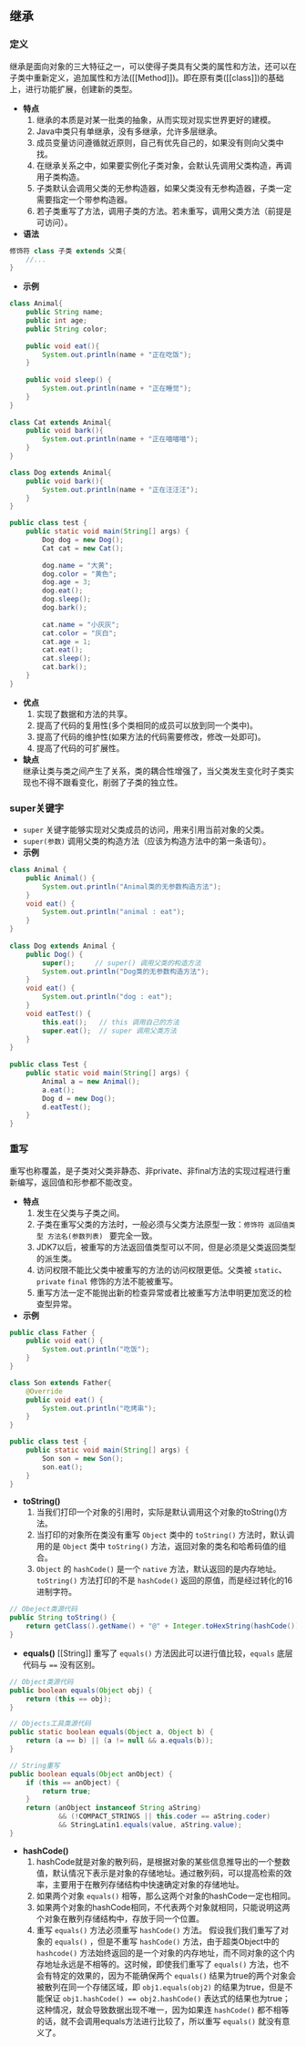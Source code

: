 ## 继承
### 定义
继承是面向对象的三大特征之一，可以使得子类具有父类的属性和方法，还可以在子类中重新定义，追加属性和方法([[Method]])。即在原有类([[class]])的基础上，进行功能扩展，创建新的类型。
- **特点**  
	1. 继承的本质是对某一批类的抽象，从而实现对现实世界更好的建模。
	2. Java中类只有单继承，没有多继承，允许多层继承。
	3. 成员变量访问遵循就近原则，自己有优先自己的，如果没有则向父类中找。
	4. 在继承关系之中，如果要实例化子类对象，会默认先调用父类构造，再调用子类构造。
	5. 子类默认会调用父类的无参构造器，如果父类没有无参构造器，子类一定需要指定一个带参构造器。
	6. 若子类重写了方法，调用子类的方法。若未重写，调用父类方法（前提是可访问）。
- **语法**
```java
修饰符 class 子类 extends 父类{
    //...
}
```
- **示例** 
```java
class Animal{
    public String name;
    public int age;
    public String color;
    
    public void eat(){
        System.out.println(name + "正在吃饭");
    }
    
    public void sleep() {
        System.out.println(name + "正在睡觉");
    }
}
 
class Cat extends Animal{
    public void bark(){
        System.out.println(name + "正在喵喵喵");
    }
}

class Dog extends Animal{
    public void bark(){
        System.out.println(name + "正在汪汪汪");
    }
}

public class test {
    public static void main(String[] args) {
        Dog dog = new Dog();
        Cat cat = new Cat();
        
        dog.name = "大黄";
        dog.color = "黄色";
        dog.age = 3;
        dog.eat();
        dog.sleep();
        dog.bark();
        
        cat.name = "小灰灰";
        cat.color = "灰白";
        cat.age = 1;
        cat.eat();
        cat.sleep();
        cat.bark();
    }
}
```
- **优点**  
	1. 实现了数据和方法的共享。
	2. 提高了代码的复用性(多个类相同的成员可以放到同一个类中)。
	3. 提高了代码的维护性(如果方法的代码需要修改，修改一处即可)。
	4. 提高了代码的可扩展性。
- **缺点**  
	继承让类与类之间产生了关系，类的耦合性增强了，当父类发生变化时子类实现也不得不跟看变化，削弱了子类的独立性。
### super关键字
- `super` 关键字能够实现对父类成员的访问，用来引用当前对象的父类。
- `super(参数)` 调用父类的构造方法（应该为构造方法中的第一条语句）。
- **示例**
```java
class Animal {
	public Animal() { 
		System.out.println("Animal类的无参数构造方法"); 
	}
    void eat() {
        System.out.println("animal : eat");
    }
}
 
class Dog extends Animal {
	public Dog() { 
		super();     // super() 调用父类的构造方法
		System.out.println("Dog类的无参数构造方法"); 
	}
    void eat() {
        System.out.println("dog : eat");
    }
    void eatTest() {
        this.eat();   // this 调用自己的方法
        super.eat();  // super 调用父类方法
    }
}
 
public class Test {
    public static void main(String[] args) {
        Animal a = new Animal();
        a.eat();
        Dog d = new Dog();
        d.eatTest();
    }
}
```
### 重写
重写也称覆盖，是子类对父类非静态、非private、非final方法的实现过程进行重新编写，返回值和形参都不能改变。
- **特点**  
	1. 发生在父类与子类之间。
	2. 子类在重写父类的方法时，一般必须与父类方法原型一致：`修饰符 返回值类型 方法名(参数列表) ` 要完全一致。
	3. JDK7以后，被重写的方法返回值类型可以不同，但是必须是父类返回类型的派生类。
	4. 访问权限不能比父类中被重写的方法的访问权限更低。父类被 `static`、`private` `final` 修饰的方法不能被重写。
	5. 重写方法一定不能抛出新的检查异常或者比被重写方法申明更加宽泛的检查型异常。
- **示例**
```java
public class Father {
    public void eat() {
        System.out.println("吃饭");
    }
}

class Son extends Father{
    @Override
    public void eat() {
        System.out.println("吃烤串");
    }
}

public class test {
	public static void main(String[] args) {
        Son son = new Son();
        son.eat();
    }
}
```
- **toString()**  
	1. 当我们打印一个对象的引用时，实际是默认调用这个对象的toString()方法。
	2. 当打印的对象所在类没有重写 `Object` 类中的 `toString()` 方法时，默认调用的是 `Object` 类中 `toString()` 方法，返回对象的类名和哈希码值的组合。
	3. `Object` 的 `hashCode()` 是一个 `native` 方法，默认返回的是内存地址。`toString()` 方法打印的不是 `hashCode()` 返回的原值，而是经过转化的16进制字符。
```java
// Obeject类源代码
public String toString() {
    return getClass().getName() + "@" + Integer.toHexString(hashCode());
}
```
- **equals()**
	[[String]] 重写了 `equals()` 方法因此可以进行值比较，`equals` 底层代码与 `==` 没有区别。
```java
// Object类源代码
public boolean equals(Object obj) {  
    return (this == obj);  
}

// Objects工具类源代码
public static boolean equals(Object a, Object b) {  
    return (a == b) || (a != null && a.equals(b));  
}

// String重写
public boolean equals(Object anObject) {  
    if (this == anObject) {  
        return true;  
    }  
    return (anObject instanceof String aString)  
            && (!COMPACT_STRINGS || this.coder == aString.coder)  
            && StringLatin1.equals(value, aString.value);  
}
```
- **hashCode()**
	1. hashCode就是对象的散列码，是根据对象的某些信息推导出的一个整数值，默认情况下表示是对象的存储地址。通过散列码，可以提高检索的效率，主要用于在散列存储结构中快速确定对象的存储地址。
	2. 如果两个对象 `equals()` 相等，那么这两个对象的hashCode一定也相同。
	3. 如果两个对象的hashCode相同，不代表两个对象就相同，只能说明这两个对象在散列存储结构中，存放于同一个位置。
	4. 重写 `equals()` 方法必须重写 `hashCode()` 方法。
	假设我们我们重写了对象的 `equals()` ，但是不重写 `hashCode()` 方法，由于超类Object中的 `hashcode()` 方法始终返回的是一个对象的内存地址，而不同对象的这个内存地址永远是不相等的。这时候，即使我们重写了 `equals()` 方法，也不会有特定的效果的，因为不能确保两个 `equals()` 结果为true的两个对象会被散列在同一个存储区域，即 `obj1.equals(obj2)` 的结果为true，但是不能保证 `obj1.hashCode() == obj2.hashCode()` 表达式的结果也为true；这种情况，就会导致数据出现不唯一，因为如果连 `hashCode()` 都不相等的话，就不会调用equals方法进行比较了，所以重写 `equals()` 就没有意义了。